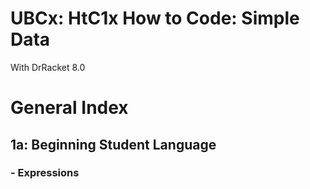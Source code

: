 # UBCx: HtC1x How to Code: Simple Data  
With DrRacket 8.0  

# General Index  

## 1a: Beginning Student Language  
### - Expressions  


